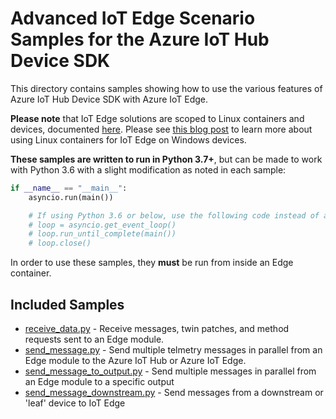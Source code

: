 # Advanced IoT Edge Scenario Samples for the Azure IoT Hub Device SDK

This directory contains samples showing how to use the various features of Azure IoT Hub Device SDK with Azure IoT Edge.

**Please note** that IoT Edge solutions are scoped to Linux containers and devices, documented [here](https://docs.microsoft.com/en-us/azure/iot-edge/tutorial-python-module#solution-scope). Please see [this blog post](https://techcommunity.microsoft.com/t5/internet-of-things/linux-modules-with-azure-iot-edge-on-windows-10-iot-enterprise/ba-p/1407066) to learn more about using Linux containers for IoT Edge on Windows devices. 

**These samples are written to run in Python 3.7+**, but can be made to work with Python 3.6 with a slight modification as noted in each sample:

```python
if __name__ == "__main__":
    asyncio.run(main())

    # If using Python 3.6 or below, use the following code instead of asyncio.run(main()):
    # loop = asyncio.get_event_loop()
    # loop.run_until_complete(main())
    # loop.close()
```

In order to use these samples, they **must** be run from inside an Edge container.

## Included Samples
* [receive_data.py](receive_data.py) - Receive messages, twin patches, and method requests sent to an Edge module.
* [send_message.py](send_message.py) - Send multiple telmetry messages in parallel from an Edge module to the Azure IoT Hub or Azure IoT Edge.
* [send_message_to_output.py](send_message_to_output.py) - Send multiple messages in parallel from an Edge module to a specific output
* [send_message_downstream.py](send_message_downstream.py) - Send messages from a downstream or 'leaf' device to IoT Edge
